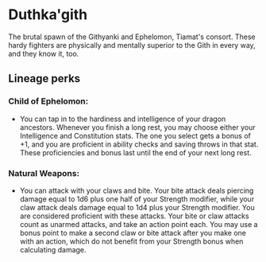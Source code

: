 # Duthka'gith
The brutal spawn of the Githyanki and Ephelomon, Tiamat's consort. These hardy fighters are physically and mentally superior to the Gith in every way, and they know it, too.

## Lineage perks
### Child of Ephelomon:
 - You can tap in to the hardiness and intelligence of your dragon ancestors. Whenever you finish a long rest, you may choose either your Intelligence and Constitution stats. The one you select gets a bonus of +1, and you are proficient in ability checks and saving throws in that stat. These proficiencies and bonus last until the end of your next long rest.

### Natural Weapons:
 - You can attack with your claws and bite. Your bite attack deals piercing damage equal to 1d6 plus one half of your Strength modifier, while your claw attack deals damage equal to 1d4 plus your Strength modifier. You are considered proficient with these attacks. Your bite or claw attacks count as unarmed attacks, and take an action point each. You may use a bonus point to make a second claw or bite attack after you make one with an action, which do not benefit from your Strength bonus when calculating damage.